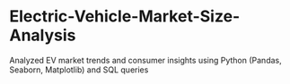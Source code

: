 # Electric-Vehicle-Market-Size-Analysis
Analyzed EV market trends and consumer insights using Python (Pandas, Seaborn, Matplotlib) and SQL queries
